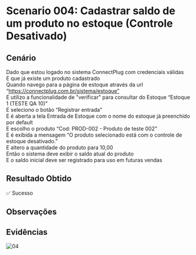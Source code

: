 # Scenario 004: Cadastrar saldo de um produto no estoque (Controle Desativado)

## Cenário
Dado que estou logado no sistema ConnectPlug com credenciais válidas  
E que já existe um produto cadastrado  
Quando navego para a página de estoque através da url “https://connectplug.com.br/sistema/estoque”  
E utilizo a funcionalidade de "verificar" para consultar do Estoque “Estoque 1 (TESTE QA 10)”  
E seleciono o botão “Registrar entrada”  
E é aberta a tela Entrada de Estoque com o nome do estoque já preenchido por default  
E escolho o produto “Cod: PROD-002 - Produto de teste 002”  
E é exibida a mensagem “O produto selecionado está com o controle de estoque desativado.”  
E altero a quantidade do produto para 10,00  
Então o sistema deve exibir o saldo atual do produto  
E o saldo inicial deve ser registrado para uso em futuras vendas

## Resultado Obtido
✅ Sucesso

## Observações

## Evidências
![04](https://github.com/user-attachments/assets/9d394589-a306-4b2c-b3fe-597637bc4e57)
